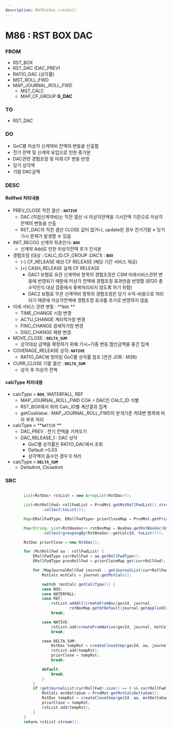```yaml
---
description: MdlRstDac.create()
---
```


# M86 : RST BOX DAC

### FROM

* RST\_BOX
* RST\_DAC (DAC\_PREV)
* RATIO\_DAC (상각률)
* MST\_ROLL\_FWD
* MAP\_JOURNAL\_ROLL\_FWD&#x20;
  * MST\_CALC
  * MAP\_CF\_GROUP **G\_DAC**&#x20;

### TO&#x20;

* RST\_DAC

### DO

* GoC별 미상각 신계약비 잔액의 변동을 산출함
* 전기 잔액 및 신계약 유입으로 인한 증가분&#x20;
* &#x20;DAC관련 경험조정 및 미래 CF 변동 반영&#x20;
* 당기 상각액&#x20;
* 기말 DAC금액&#x20;

### DESC

#### Rollfwd 처리내용&#x20;

* PREV\_CLOSE 직전 결산 : **`NATIVE`**
  * DAC (직접신계약비)는 직전 결산 시 미상각잔액을 기시잔액 기준으로 미상각잔액의 변동을 산출
  * RST\_DAC의 직전 결산 CLOSE 값이 없거나,  update된 경우 전기기말 ≠ 당기 기시 문제가 발생할 수 있음
* INIT\_RECOG 신계약 최초인식:  **`BOX`**
  * 신계약 Add로 인한 미상각잔액 추가 인식분&#x20;
* 경험조정 (대상 : CALC\_ID.CF\_GROUP :_DAC1_) : **`BOX`**
  * (-) CF\_RELEASE 예상 CF RELEASE (해당 기간 서비스 제공)&#x20;
  * (+) CASH\_RELEASE 실제 CF RELEASE
    * DAC1 보험료 유관 신계약비 항목의 경험조정은 CSM 미래서비스관련 변동에 반영되기 때문에 미상각 잔액에 경험조정 효과만큼 반영함 (B120 총수익인식 대상 검증에서 중복처리되지 않도록 하기 위함)  &#x20;
    * DAC2 보험료 무관 신계약비 항목의 경험조정은 당기 수익-비용으로 처리되기 때문에 미상각잔액에 경험조정 효과를 추가로 반영하지 않음 &#x20;
* 미래 서비스 관련 변동 : **`BOX` **&#x20;
  * TIME\_CHANGE 시점 변경&#x20;
  * ACTU\_CHANGE 계리적가정 변경&#x20;
  * FINC\_CHANGE 경제적가정 변경 &#x20;
  * DISC\_CHANGE 재량 변경
* MOVE\_CLOSE : **`DELTA_SUM`**
  * 상각대상 금액을 확정하기 위해 기시\~기중 변동 합산금액을 중간 집계&#x20;
* COVERAGE\_RELEASE 상각:  **`NATIVE`**
  * &#x20;RATIO\_DAC에 정의된 GoC별 상각률 참조 (연관 JOB : M36)
* CURR\_CLOSE 기말 결산 : **`DELTA_SUM`**
  * 상각 후 미상각 잔액&#x20;



#### &#x20;calcType  처리내용&#x20;

* calcType = **`BOX`**, WATERFALL, REF
  * MAP\_JOURNAL\_ROLL\_FWD COA = DAC인 CALC\_ID 식별&#x20;
  * RST\_BOX에서 위의 Calc\_ID별 계산결과 집계&#x20;
  * getCoaValue : MAP\_JOURNAL\_ROLL\_FWD의 분개기준 차대변 항목에 따라 부호 처리&#x20;
* calcType = **`NATIVE` **&#x20;
  * DAC\_PREV : 전기 잔액을 가져오기&#x20;
  * DAC\_RELEASE\_1 : DAC 상각&#x20;
    * GoC별 상각률은 RATIO\_DAC에서 조회
    * &#x20;Default =0.03
    * 상각액이 음수인 경우 0 처리
* calcType = **`DELTA_SUM`**
  * DeltaAmt, CloseAmt&#x20;

### SRC

```java

		List<RstDac> rstList = new ArrayList<RstDac>();

		List<MstRollFwd> rollFwdList = PrvdMst.getMstRollFwdList().stream().filter(s -> s.getDacAplyYn().isTrueFalse())
				.collect(toList());

		Map<ERollFwdType, ERollFwdType> priorCloseMap = PrvdMst.getPriorCloseStepMap(rollFwdList);

		Map<String, List<RstBoxGoc>> rstBoxMap = BoxDao.getRstBoxGoc(bssd, gocId)
				.collect(groupingBy(RstBoxGoc::getCalcId, toList()));

		RstDac priorClose = new RstDac();

		for (MstRollFwd aa : rollFwdList) {
			ERollFwdType currRollFwd = aa.getRollFwdType();
			ERollFwdType prevRollFwd = priorCloseMap.get(currRollFwd);

			for (MapJournalRollFwd journal : getJournalList(currRollFwd)) {
				MstCalc mstCalc = journal.getMstCalc();

				switch (mstCalc.getCalcType()) {
				case BOX:
				case WATERFALL:
				case REF:
					rstList.addAll(createFromBox(gocId, journal,
							rstBoxMap.getOrDefault(journal.getAppliedCalcId(), new ArrayList<RstBoxGoc>())));
					break;

				case NATIVE:
					rstList.add(createFromNative(gocId, journal, mstCalc, priorClose));
					break;

				case DELTA_SUM:
					RstDac tempRst = createCloseStep(gocId, aa, journal.getMstCalc(), rstList, prevRollFwd);
					rstList.add(tempRst);
					priorClose = tempRst;
					break;

				default:
					break;
				}
			}
			if (getJournalList(currRollFwd).size() == 0 && currRollFwd.isClose()) {
				MstCalc mstDeltaSum = PrvdMst.getMstCalcDeltaSum();
				RstDac tempRst = createCloseStep(gocId, aa, mstDeltaSum, rstList, prevRollFwd);
				priorClose = tempRst;
				rstList.add(tempRst);
			}
		}
		return rstList.stream();

	
```
